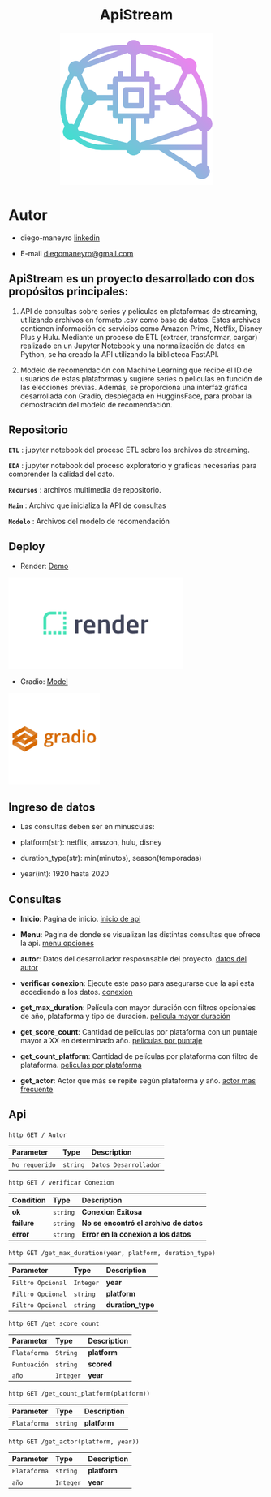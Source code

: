 # <h1 align=center> **ApiStream** </h1>

<p align="center">
<img src="recursos/icon.png"  height=300>
</p>


# Autor

+ diego-maneyro [linkedin](https://www.linkedin.com/in/diego-maneyro/)

+ E-mail diegomaneyro@gmail.com


## ApiStream es un proyecto desarrollado con dos propósitos principales:

1. API de consultas sobre series y películas en plataformas de streaming, utilizando archivos en formato .csv como base de datos. Estos archivos contienen información de servicios como Amazon Prime, Netflix, Disney Plus y Hulu. Mediante un proceso de ETL (extraer, transformar, cargar) realizado en un Jupyter Notebook y una normalización de datos en Python, se ha creado la API utilizando la biblioteca FastAPI.

2. Modelo de recomendación con Machine Learning que recibe el ID de usuarios de estas plataformas y sugiere series o películas en función de las elecciones previas. Además, se proporciona una interfaz gráfica desarrollada con Gradio, desplegada en HugginsFace, para probar la demostración del modelo de recomendación.


## Repositorio

**`ETL`** : jupyter notebook del proceso ETL sobre los archivos de streaming.

**`EDA`** : jupyter notebook del proceso exploratorio y graficas necesarias para comprender la calidad del dato. 

**`Recursos`** : archivos multimedia de repositorio.

**`Main`** : Archivo que inicializa la API de consultas

**`Modelo`** : Archivos del modelo de recomendación

## Deploy
+ Render: [Demo](https://api-ml-vk4n.onrender.com/docs)
<p align="left">
<img src="recursos/Render-logo.png"  height=180>
</p>

+ Gradio: [Model](https://huggingface.co/spaces/diegomaneyro/ApiStream)
<p align="left">
<img src="recursos/gradio.png"  height=180>
</p>

## Ingreso de datos

* Las consultas deben ser en minusculas:

* platform(str): netflix, amazon, hulu, disney

* duration_type(str): min(minutos), season(temporadas)

* year(int): 1920 hasta 2020

## Consultas

+ **Inicio**: Pagina de inicio. [inicio de api](https://api-ml-vk4n.onrender.com)

+ **Menu**: Pagina de donde se visualizan las distintas consultas que ofrece la api. [menu opciones](https://api-ml-vk4n.onrender.com/docs)

+ **autor**: Datos del desarrollador resposnsable del proyecto. [datos del autor](https://api-ml-vk4n.onrender.com/docs#/default/autor_autor_get)

+ **verificar conexion**: Ejecute este paso para asegurarse que la api esta accediendo a los datos. [conexion](https://api-ml-vk4n.onrender.com/docs#/default/verificar_conexion_verificar_conexion_get)

+ **get_max_duration**: Película con mayor duración con filtros opcionales de año, plataforma y tipo de duración. [pelicula mayor duración](https://api-ml-vk4n.onrender.com/docs#/default/get_max_duration_max_duration_get)

+ **get_score_count**: Cantidad de películas por plataforma con un puntaje mayor a XX en determinado año. [peliculas por puntaje](https://api-ml-vk4n.onrender.com/docs#/default/get_score_count_score_count__get)


+ **get_count_platform**: Cantidad de películas por plataforma con filtro de plataforma. [peliculas por plataforma](https://api-ml-vk4n.onrender.com/docs#/default/get_count_platform_count_platform__get)


+ **get_actor**: Actor que más se repite según plataforma y año. [actor mas frecuente](https://api-ml-vk4n.onrender.com/docs#/default/get_actor_actor__get)

## Api

``http
  GET / Autor
``

| Parameter | Type     | Description                |
| :-------- | :------- | :------------------------- |
| `No requerido` | `string` | `Datos Desarrollador` |

``http
  GET / verificar Conexion
``

| Condition | Type     | Description                |
| :-------- | :------- | :------------------------- |
| **ok** | `string` |  **Conexion Exitosa** |
| **failure** | `string` |  **No se encontró el archivo de datos** |
| **error** | `string` |  **Error en la conexion a los datos** |

``http
  GET /get_max_duration(year, platform, duration_type)
``

| Parameter | Type     | Description                |
| :-------- | :------- | :------------------------- |
| `Filtro Opcional` | `Integer` | **year** |
| `Filtro Opcional` | `string` | **platform**  |
| `Filtro Opcional` | `string` | **duration_type** |

``http
  GET /get_score_count
``

| Parameter | Type     | Description                |
| :-------- | :------- | :------------------------- |
| `Plataforma` | `String` | **platform** |
| `Puntuación` | `string` | **scored**  |
| `año` | `Integer` | **year**|



``http
  GET /get_count_platform(platform))
``

| Parameter | Type     | Description                |
| :-------- | :------- | :------------------------- |
| `Plataforma` | `string` | **platform** |


``http
  GET /get_actor(platform, year))
``

| Parameter | Type     | Description                |
| :-------- | :------- | :------------------------- |
| `Plataforma` | `string` | **platform** |
| `año` | `Integer` | **year**  |


